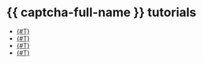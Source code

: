 # {{ captcha-full-name }} tutorials

* [{#T}](mobile-app/website.md)
* [{#T}](mobile-app/android/quickstart-android.md)
* [{#T}](mobile-app/android/invisible-captcha-android.md)
* [{#T}](mobile-app/ios/quickstart-ios.md)
